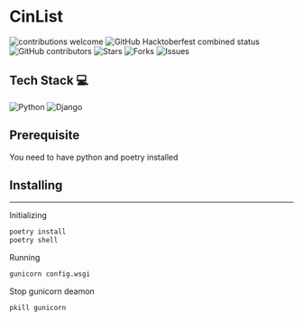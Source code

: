 # CinList

![contributions welcome](https://img.shields.io/badge/contributions-welcome-brightgreen.svg?style=for-the-badge)
![GitHub Hacktoberfest combined status](https://img.shields.io/github/hacktoberfest/2022/akshayitzme/cinlist?style=for-the-badge)
![GitHub contributors](https://img.shields.io/github/contributors/akshayitzme/cinlist?style=for-the-badge)
![Stars](https://img.shields.io/github/stars/akshayitzme/cinlist?style=for-the-badge&logo=appveyor)
![Forks](https://img.shields.io/github/forks/akshayitzme/cinlist?style=for-the-badge&logo=appveyor)
![Issues](https://img.shields.io/github/issues/akshayitzme/cinlist?style=for-the-badge&logo=appveyor)

## Tech Stack 💻

![Python](https://img.shields.io/badge/python-3670A0?style=for-the-badge&logo=python&logoColor=ffdd54)
![Django](https://img.shields.io/badge/django-2F5233?style=for-the-badge&logo=Django&logoColor=ffdd54)

## Prerequisite

You need to have python and poetry installed

## Installing

---

Initializing

```python
poetry install
poetry shell
```

Running

```python
gunicorn config.wsgi
```

Stop gunicorn deamon

```python
pkill gunicorn
```
